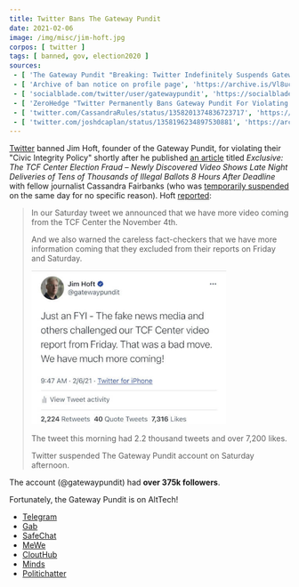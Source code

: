 ```yaml
---
title: Twitter Bans The Gateway Pundit
date: 2021-02-06
image: /img/misc/jim-hoft.jpg
corpos: [ twitter ]
tags: [ banned, gov, election2020 ]
sources:
 - [ 'The Gateway Pundit "Breaking: Twitter Indefinitely Suspends Gateway Pundit Account After We Announce More Video of TCF Center Fraud Will Be Released in Coming Days" by Jim Hoft (6 Feb 2021)', 'https://archive.is/SOgS3' ]
 - [ 'Archive of ban notice on profile page', 'https://archive.is/Vl8uc' ]
 - [ 'socialblade.com/twitter/user/gatewaypundit', 'https://socialblade.com/twitter/user/gatewaypundit' ]
 - [ 'ZeroHedge "Twitter Permanently Bans Gateway Pundit For Violating "Civic Integrity Policy"" by Tyler Durden (6 Feb 2021)', 'https://archive.is/NUkv0' ]
 - [ 'twitter.com/CassandraRules/status/1358201374836723717', 'https://archive.is/z7PwN' ]
 - [ 'twitter.com/joshdcaplan/status/1358196234897530881', 'https://archive.is/qvsBz' ]
---
```


[Twitter](/twitter/) banned Jim Hoft, founder of the Gateway Pundit, for
violating their "Civic Integrity Policy" shortly after he published [an
article](https://archive.is/ehruB) titled _Exclusive: The TCF Center Election
Fraud – Newly Discovered Video Shows Late Night Deliveries of Tens of Thousands
of Illegal Ballots 8 Hours After Deadline_ with fellow journalist Cassandra
Fairbanks (who was [temporarily
suspended](/events/twitter-restricts-tim-pool-tweet-ref-time-magazine/) on the
same day for no specific reason). Hoft [reported](https://archive.is/SOgS3):

> In our Saturday tweet we announced that we have more video coming from the
> TCF Center the November 4th.
>
> And we also warned the careless fact-checkers that we have more information
> coming that they excluded from their reports on Friday and Saturday.
>
> [<img src="prior-tweet.jpg" width="350" height="auto">](prior-tweet.jpg)
>
> The tweet this morning had 2.2 thousand tweets and over 7,200 likes.
>
> Twitter suspended The Gateway Pundit account on Saturday afternoon.

The account (@gatewaypundit) had **over 375k followers**.

Fortunately, the Gateway Pundit is on AltTech!

* [Telegram](https://t.me/gatewaypunditofficial)
* [Gab](https://gab.com/gatewaypundit)
* [SafeChat](https://safechat.com/channel/2775585583991869440)
* [MeWe](https://mewe.com/p/thegatewaypundit)
* [CloutHub](https://app.clouthub.com/public/de31dfd6-a8c2-4d87-9229-fd615cea059f)
* [Minds](https://www.minds.com/gatewaypundit_official)
* [Politichatter](https://politichatter.com/GatewayPunditNews)
